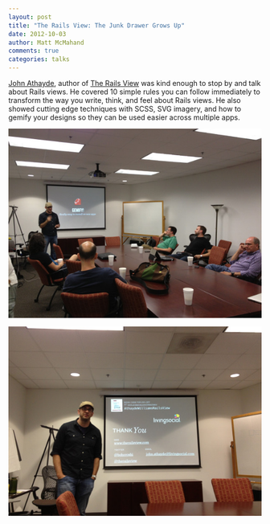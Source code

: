 ```yaml
---
layout: post
title: "The Rails View: The Junk Drawer Grows Up"
date: 2012-10-03
author: Matt McMahand
comments: true
categories: talks
---
```


[John Athayde](https://twitter.com/boboroshi), author of [The Rails View](http://www.therailsview.com) was kind enough to stop by and talk about Rails views. He covered 10 simple rules you can follow immediately to transform the way you write, think, and feel about Rails views. He also showed cutting edge techniques with SCSS, SVG imagery, and how to gemify your designs so they can be used easier across multiple apps.

![@boboroshi advocating for gemifying your frontend](/assets/talks/boboroshi-rails-view-1.jpg)

![@boboroshi talking about the Rails view](/assets/talks/boboroshi-rails-view-2.jpg)
